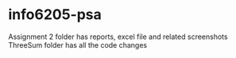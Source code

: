 # info6205-psa

Assignment 2 folder has reports, excel file and related screenshots
ThreeSum folder has all the code changes
